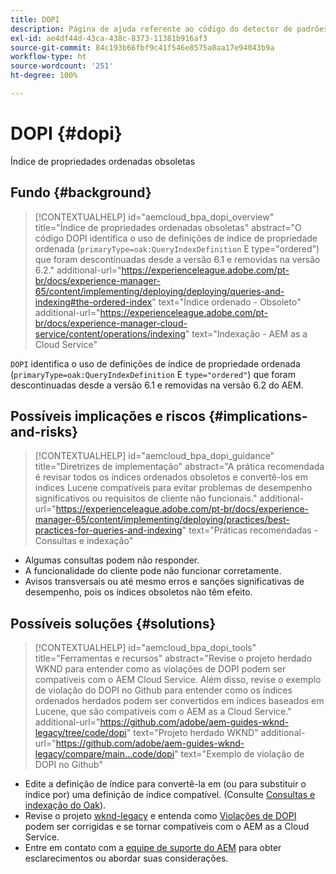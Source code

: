 ```yaml
---
title: DOPI
description: Página de ajuda referente ao código do detector de padrões.
exl-id: ae4df44d-43ca-438c-8373-11381b916af3
source-git-commit: 84c193b66fbf9c41f546e8575a0aa17e94043b9a
workflow-type: ht
source-wordcount: '251'
ht-degree: 100%

---
```


# DOPI {#dopi}

Índice de propriedades ordenadas obsoletas

## Fundo {#background}

>[!CONTEXTUALHELP]
>id="aemcloud_bpa_dopi_overview"
>title="Índice de propriedades ordenadas obsoletas"
>abstract="O código DOPI identifica o uso de definições de índice de propriedade ordenada (`primaryType=oak:QueryIndexDefinition` E type=&quot;ordered&quot;) que foram descontinuadas desde a versão 6.1 e removidas na versão 6.2."
>additional-url="https://experienceleague.adobe.com/pt-br/docs/experience-manager-65/content/implementing/deploying/deploying/queries-and-indexing#the-ordered-index" text="Índice ordenado - Obsoleto"
>additional-url="https://experienceleague.adobe.com/pt-br/docs/experience-manager-cloud-service/content/operations/indexing" text="Indexação - AEM as a Cloud Service"

`DOPI` identifica o uso de definições de índice de propriedade ordenada (`primaryType=oak:QueryIndexDefinition` E `type="ordered"`) que foram descontinuadas desde a versão 6.1 e removidas na versão 6.2 do AEM.

## Possíveis implicações e riscos {#implications-and-risks}

>[!CONTEXTUALHELP]
>id="aemcloud_bpa_dopi_guidance"
>title="Diretrizes de implementação"
>abstract="A prática recomendada é revisar todos os índices ordenados obsoletos e convertê-los em índices Lucene compatíveis para evitar problemas de desempenho significativos ou requisitos de cliente não funcionais."
>additional-url="https://experienceleague.adobe.com/pt-br/docs/experience-manager-65/content/implementing/deploying/practices/best-practices-for-queries-and-indexing" text="Práticas recomendadas - Consultas e indexação"

* Algumas consultas podem não responder.
* A funcionalidade do cliente pode não funcionar corretamente.
* Avisos transversais ou até mesmo erros e sanções significativas de desempenho, pois os índices obsoletos não têm efeito.

## Possíveis soluções {#solutions}

>[!CONTEXTUALHELP]
>id="aemcloud_bpa_dopi_tools"
>title="Ferramentas e recursos"
>abstract="Revise o projeto herdado WKND para entender como as violações de DOPI podem ser compatíveis com o AEM Cloud Service. Além disso, revise o exemplo de violação do DOPI no Github para entender como os índices ordenados herdados podem ser convertidos em índices baseados em Lucene, que são compatíveis com o AEM as a Cloud Service."
>additional-url="https://github.com/adobe/aem-guides-wknd-legacy/tree/code/dopi" text="Projeto herdado WKND"
>additional-url="https://github.com/adobe/aem-guides-wknd-legacy/compare/main...code/dopi" text="Exemplo de violação de DOPI no Github"

* Edite a definição de índice para convertê-la em (ou para substituir o índice por) uma definição de índice compatível. (Consulte [Consultas e indexação do Oak](https://experienceleague.adobe.com/pt-br/docs/experience-manager-65/content/implementing/deploying/deploying/queries-and-indexing)).
* Revise o projeto [wknd-legacy](https://github.com/adobe/aem-guides-wknd-legacy/tree/code/dopi) e entenda como [Violações de DOPI](https://github.com/adobe/aem-guides-wknd-legacy/compare/main...code/dopi) podem ser corrigidas e se tornar compatíveis com o AEM as a Cloud Service.
* Entre em contato com a [equipe de suporte do AEM](https://helpx.adobe.com/br/enterprise/using/support-for-experience-cloud.html) para obter esclarecimentos ou abordar suas considerações.
